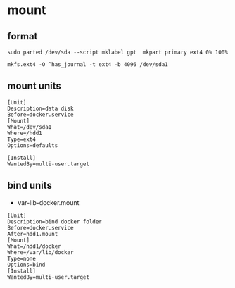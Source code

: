 # mount

## format

```
sudo parted /dev/sda --script mklabel gpt  mkpart primary ext4 0% 100% 

mkfs.ext4 -O ^has_journal -t ext4 -b 4096 /dev/sda1

```



## mount units

```
[Unit]
Description=data disk
Before=docker.service
[Mount]
What=/dev/sda1
Where=/hdd1
Type=ext4
Options=defaults

[Install]
WantedBy=multi-user.target

```

## bind units

*  var-lib-docker.mount 

```
[Unit]
Description=bind docker folder
Before=docker.service
After=hdd1.mount
[Mount]
What=/hdd1/docker
Where=/var/lib/docker
Type=none
Options=bind
[Install] 
WantedBy=multi-user.target
```
